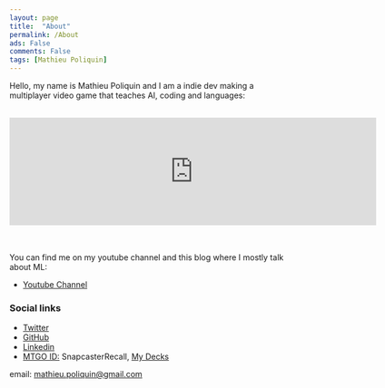 ```yaml
---
layout: page
title:  "About"
permalink: /About
ads: False
comments: False
tags: [Mathieu Poliquin]
---
```



Hello, my name is Mathieu Poliquin and I am a indie dev making a multiplayer video game that teaches AI, coding and languages:
<br><br>

<iframe src="https://store.steampowered.com/widget/1059010/" frameborder="0" width="646" height="190"></iframe>

<br><br>
You can find me on my youtube channel and this blog where I mostly talk about ML:
*   [Youtube Channel](https://www.youtube.com/c/mathieupoliquin)

### Social links
*   [Twitter](https://twitter.com/MatPoliquin)
*   [GitHub](https://github.com/MatPoliquin)
*   [Linkedin](https://www.linkedin.com/public-profile/in/mathieupoliquin)  
*   [MTGO ID:](https://magic.wizards.com/en/mtgo) SnapcasterRecall, [My Decks](https://www.mtggoldfish.com/decks)

email: mathieu.poliquin@gmail.com
